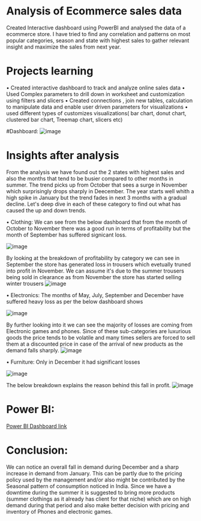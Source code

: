 # Analysis of Ecommerce sales data 
Created Interactive dashboard using PowerBI and analysed the data of a ecommerce store. I have tried to find any correlation and patterns on most popular categories, season and state with highest sales to gather relevant insight and maximize the sales from next year. 

# Projects learning 
• Created interactive dashboard to track and analyze online sales data 
• Used Complex parameters to drill down in worksheet and customization using filters and slicers
• Created connections , join new tables, calculation to manipulate data and enable user driven parameters for visualizations 
• used different types of customizes visualizations( bar chart, donut chart, clustered bar chart, Treemap chart, slicers etc) 

#Dashboard: 
![image](https://user-images.githubusercontent.com/124199213/230794320-9849877a-c331-419b-881a-840c88be6011.png)

# Insights after analysis
From the analysis we have found out the 2 states with highest sales and also the months that tend to be busier compared to other months in summer. The trend picks up from October that sees a surge in November which surprisingly drops sharply in Deecember. The year starts well whith a high spike in January but the trend fades in next 3 months with a gradual decline. 
Let's deep dive in each of these category to find out what has caused the up and down trends. 


• Clothing: We can see from the below dashboard that from the month of October to November there was a good run in terms of profitability but the month of September has suffered signicant loss. 

![image](https://user-images.githubusercontent.com/124199213/230799406-11b42d64-7151-4ce5-ba79-f763521f5689.png)


By looking at the breakdown of profitability by category we can see in September the store has generated loss in trousers which evetually truned into profit in November. We can assume it's due to the summer trousers being sold in clearance as from November the store has started selling winter trousers 
![image](https://user-images.githubusercontent.com/124199213/230793792-64dbd21b-45a1-4f45-a16a-815d705e5889.png)

• Electronics: The months of May, July, September and December have suffered heavy loss as per the below dashboard shows 

![image](https://user-images.githubusercontent.com/124199213/230799472-176fd96d-cee8-4a0d-ac59-e0d2622f693d.png)


By further looking into it we can see the majority of losses are coming from Electronic games and phones. Since of these sub-categories are luxurious goods the price tends to be volatile and many times sellers are forced to sell them at a discounted price in case of the arrival of new products as the demand falls sharply. 
![image](https://user-images.githubusercontent.com/124199213/230793995-7d32730a-c9e9-4618-bad3-0983fc737240.png)

• Furniture: Only in December it had significant losses

![image](https://user-images.githubusercontent.com/124199213/230799493-67f6ae9f-ce3f-4232-a685-3ecddd0c795c.png)


The below breakdown explains the reason behind this fall in profit.
![image](https://user-images.githubusercontent.com/124199213/230794048-7b7f7082-0909-4e3a-af0d-33d53853a061.png)

# Power BI: 
[Power BI Dashboard link](https://app.powerbi.com/groups/me/reports/ee208fcb-19bc-460a-a640-d41d92d52175/ReportSection)

# Conclusion: 
We can notice an overall fall in demand during December and a sharp increase in demand from January. This can be partly due to the pricing policy used by the management and/or also might be contributed by the Seasonal pattern of consumption noticed in India. Since we have a downtime during the summer it is suggested to bring more products (summer clothings as it already has client for that niche) which are on high demand during that period and also make better decision with pricing and inventory of Phones and electronic games. 

